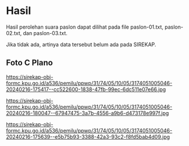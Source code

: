 # Hasil

Hasil perolehan suara paslon dapat dilihat pada file paslon-01.txt, paslon-02.txt, dan paslon-03.txt.

Jika tidak ada, artinya data tersebut belum ada pada SIREKAP.

## Foto C Plano

https://sirekap-obj-formc.kpu.go.id/a536/pemilu/ppwp/31/74/05/10/05/3174051005046-20240216-175417--cc522600-1838-47fb-99ec-6dc511e07e66.jpg

https://sirekap-obj-formc.kpu.go.id/a536/pemilu/ppwp/31/74/05/10/05/3174051005046-20240216-180047--67947475-3a7b-4556-a9b6-d473178e997f.jpg

https://sirekap-obj-formc.kpu.go.id/a536/pemilu/ppwp/31/74/05/10/05/3174051005046-20240216-175639--e5b75b93-3388-42a3-93c2-f8fd5bab4d09.jpg
